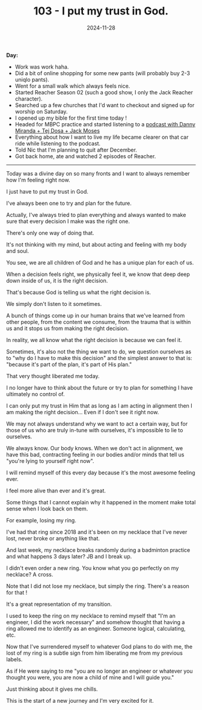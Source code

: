 ﻿---
title: 103 - I put my trust in God.
date: 2024-11-28
categories: ["daily"]
tags: posts

---
**Day:** 

- Work was work haha.
- Did a bit of online shopping for some new pants (will probably buy 2-3 uniqlo pants).
- Went for a small walk which always feels nice.
- Started Reacher Season 02 (such a good show, I only the Jack Reacher character).
- Searched up a few churches that I'd want to checkout and signed up for worship on Saturday.
- I opened up my bible for the first time today !
- Headed for MBPC practice and started listening to a [podcast with Danny Miranda + Tej Dosa + Jack Moses](https://www.youtube.com/watch?v=8ltagCtV3_M)
- Everything about how I want to live my life became clearer on that car ride while listening to the podcast.
- Told Nic that I'm planning to quit after December.
- Got back home, ate and watched 2 episodes of Reacher.
---
Today was a divine day on so many fronts and I want to always remember how I'm feeling right now.

I just have to put my trust in God.

I've always been one to try and plan for the future.

Actually, I've always tried to plan everything and always wanted to make sure that every decision I make was the right one.

There's only one way of doing that.

It's not thinking with my mind, but about acting and feeling with my body and soul.

You see, we are all children of God and he has a unique plan for each of us.

When a decision feels right, we physically feel it, we know that deep deep down inside of us, it is the right decision.

That's because God is telling us what the right decision is.

We simply don't listen to it sometimes.

A bunch of things come up in our human brains that we've learned from other people, from the content we consume, from the trauma that is within us and it stops us from making the right decision.

In reality, we all know what the right decision is because we can feel it.

Sometimes, it's also not the thing we want to do, we question ourselves as to "why do I have to make this decision" and the simplest answer to that is: "because it's part of the plan, it's part of His plan."

That very thought liberated me today.

I no longer have to think about the future or try to plan for something I have ultimately no control of.

I can only put my trust in Him that as long as I am acting in alignment then I am making the right decision... Even if I don't see it right now.

We may not always understand why we want to act a certain way, but for those of us who are truly in-tune with ourselves, it's impossible to lie to ourselves.

We always know. Our body knows. When we don't act in alignment, we have this bad, contracting feeling in our bodies and/or minds that tell us "you're lying to yourself right now".

I will remind myself of this every day because it's the most awesome feeling ever.

I feel more alive than ever and it's great.

Some things that I cannot explain why it happened in the moment make total sense when I look back on them.

For example, losing my ring.

I've had that ring since 2018 and it's been on my necklace that I've never lost, never broke or anything like that.

And last week, my necklace breaks randomly during a badminton practice and what happens 3 days later? JB and I break up.

I didn't even order a new ring. You know what you go perfectly on my necklace? A cross.

Note that I did not lose my necklace, but simply the ring. There's a reason for that !

It's a great representation of my transition.

I used to keep the ring on my necklace to remind myself that "I'm an engineer, I did the work necessary" and somehow thought that having a ring allowed me to identify as an engineer. Someone logical, calculating, etc.

Now that I've surrendered myself to whatever God plans to do with me, the lost of my ring is a subtle sign from him liberating me from my previous labels.

As if He were saying to me "you are no longer an engineer or whatever you thought you were, you are now a child of mine and I will guide you."

Just thinking about it gives me chills.

This is the start of a new journey and I'm very excited for it.

